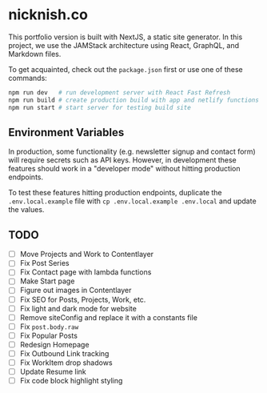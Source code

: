# nicknish.co

This portfolio version is built with NextJS, a static site generator. In this project, we use the
JAMStack architecture using React, GraphQL, and Markdown files.

To get acquainted, check out the `package.json` first or use one of these commands:

```bash
npm run dev   # run development server with React Fast Refresh
npm run build # create production build with app and netlify functions
npm run start # start server for testing build site
```

## Environment Variables

In production, some functionality (e.g. newsletter signup and contact form) will require secrets
such as API keys. However, in development these features should work in a "developer mode" without
hitting production endpoints.

To test these features hitting production endpoints, duplicate the `.env.local.example` file with
`cp .env.local.example .env.local` and update the values.

## TODO

- [ ] Move Projects and Work to Contentlayer
- [ ] Fix Post Series
- [ ] Fix Contact page with lambda functions
- [ ] Make Start page
- [ ] Figure out images in Contentlayer
- [ ] Fix SEO for Posts, Projects, Work, etc.
- [ ] Fix light and dark mode for website
- [ ] Remove siteConfig and replace it with a constants file
- [ ] Fix `post.body.raw`
- [ ] Fix Popular Posts
- [ ] Redesign Homepage
- [ ] Fix Outbound Link tracking
- [ ] Fix WorkItem drop shadows
- [ ] Update Resume link
- [ ] Fix code block highlight styling
